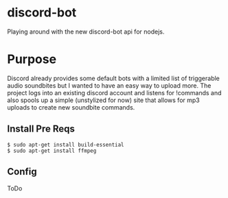 # discord-bot
Playing around with the new discord-bot api for nodejs. 

# Purpose
Discord already provides some default bots with a limited list of triggerable audio soundbites but I wanted to have an easy way to upload more. The project logs into an existing discord account and listens for !commands and also spools up a simple (unstylized for now) site that allows for mp3 uploads to create new soundbite commands. 

## Install Pre Reqs
```
$ sudo apt-get install build-essential
$ sudo apt-get install ffmpeg
```

## Config
ToDo
